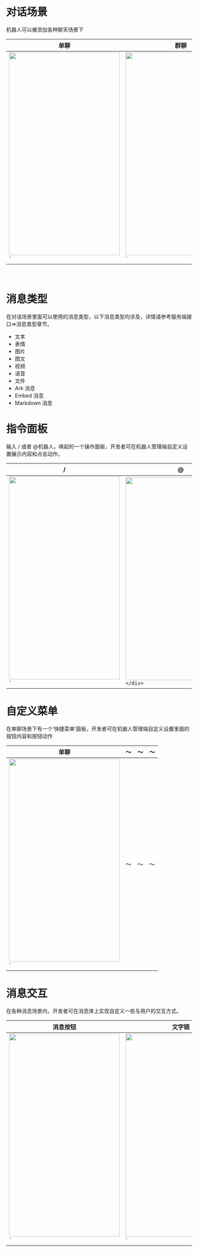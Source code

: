 # 对话场景
 机器人可以被添加各种聊天场景下


| 单聊                                                         | 群聊                                                         | 文字子频道                                                   | 频道私信                                                     |
| ------------------------------------------------------------ | ------------------------------------------------------------ | ------------------------------------------------------------ | ------------------------------------------------------------ |
| <div align=center><img src="./img/image002.png" width="300" height="550" /></div>` | <div align=center><img src="./img/image004.png" width="300" height="550" /></div>` | <div align=center><img src="./img/image008.png" width="300" height="550" /></div>` | <div align=center><img src="./img/image008.png" width="300" height="550" /></div>` |

​	 	 	 

# 消息类型

在对话场景里面可以使用的消息类型，以下消息类型均涉及，详情请参考服务端接口=>消息类型章节。

- 文本
- 表情
- 图片
- 图文
- 视频
- 语音
- 文件
- Ark 消息
- Embed 消息
- Markdown 消息

# 指令面板

输入 / 或者 @机器人，唤起的一个操作面板，开发者可在机器人管理端自定义设置展示内容和点击动作。

| / | @ | ～ | ～ |
| --------------------- | ---- | ---------- | -------- |
| <div align=center><img src="./img/image012.png" width="300" height="550" /></div>` | <div align=center><img src="./img/image014.png" width="300" height="550" /></div>`</div>` |  ～ | ～|
# 自定义菜单

在单聊场景下有一个‘快捷菜单’面板，开发者可在机器人管理端自定义设置里面的按钮内容和按钮动作

| 单聊 | ～ | ～ | ～ |
| --------------------- | ---- | ---------- | -------- |
| <div align=center><img src="./img/image017.png" width="300" height="550" /></div>` | ～ | ～ | ～ |
# 消息交互

在各种消息场景内，开发者可在消息体上实现自定义一些与用户的交互方式。

| 消息按钮 | 文字链 | ～ | ～|
| --------------------- | ---- | ---------- | -------- |
| <div align=center><img src="./img/image020.png" width="300" height="550" /></div>` | <div align=center><img src="./img/image022.png" width="300" height="550" /></div>` |	～ | ～ |
